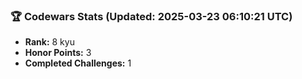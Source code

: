 ### 🏆 Codewars Stats (Updated: 2025-03-23 06:10:21 UTC)

- **Rank:** 8 kyu
- **Honor Points:** 3
- **Completed Challenges:** 1
